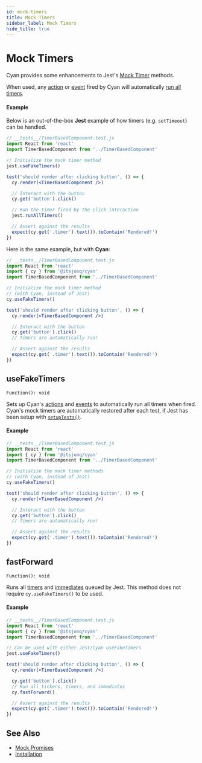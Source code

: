 ```yaml
---
id: mock-timers
title: Mock Timers
sidebar_label: Mock Timers
hide_title: true
---
```


# Mock Timers

Cyan provides some enhancements to Jest's [Mock Timer](https://jestjs.io/docs/en/timer-mocks) methods.

When used, any [action](./actions.md) or [event](./events.md) fired by Cyan will automatically [run all timers](https://jestjs.io/docs/en/timer-mocks#run-all-timers).

#### Example

Below is an out-of-the-box **Jest** example of how timers (e.g. `setTimeout`) can be handled.

```jsx
// __tests__/TimerBasedComponent.test.js
import React from 'react'
import TimerBasedComponent from '../TimerBasedComponent'

// Initialize the mock timer method
jest.useFakeTimers()

test('should render after clicking button', () => {
  cy.render(<TimerBasedComponent />)

  // Interact with the button
  cy.get('button').click()

  // Run the timer fired by the click interaction
  jest.runAllTimers()

  // Assert against the results
  expect(cy.get('.timer').text()).toContain('Rendered!')
})
```

Here is the same example, but with **Cyan**:

```jsx
// __tests__/TimerBasedComponent.test.js
import React from 'react'
import { cy } from '@itsjonq/cyan'
import TimerBasedComponent from '../TimerBasedComponent'

// Initialize the mock timer method
// (with Cyan, instead of Jest)
cy.useFakeTimers()

test('should render after clicking button', () => {
  cy.render(<TimerBasedComponent />)

  // Interact with the button
  cy.get('button').click()
  // Timers are automatically run!

  // Assert against the results
  expect(cy.get('.timer').text()).toContain('Rendered!')
})
```

## useFakeTimers

`Function(): void`

Sets up Cyan's [actions](./actions.md) and [events](./events.md) to automatically run all timers when fired. Cyan's mock timers are automatically restored after each test, if Jest has been setup with [`setupTests()`](../introduction/installation#setup-with-jest).

#### Example

```jsx
// __tests__/TimerBasedComponent.test.js
import React from 'react'
import { cy } from '@itsjonq/cyan'
import TimerBasedComponent from '../TimerBasedComponent'

// Initialize the mock timer methods
// (with Cyan, instead of Jest)
cy.useFakeTimers()

test('should render after clicking button', () => {
  cy.render(<TimerBasedComponent />)

  // Interact with the button
  cy.get('button').click()
  // Timers are automatically run!

  // Assert against the results
  expect(cy.get('.timer').text()).toContain('Rendered!')
})
```

## fastForward

`Function(): void`

Runs all [timers](https://jestjs.io/docs/en/jest-object#jestrunalltimers) and [immediates](https://jestjs.io/docs/en/jest-object#jestrunallimmediates) queued by Jest. This method does not require `cy.useFakeTimers()` to be used.

#### Example

```jsx
// __tests__/TimerBasedComponent.test.js
import React from 'react'
import { cy } from '@itsjonq/cyan'
import TimerBasedComponent from '../TimerBasedComponent'

// Can be used with either Jest/Cyan useFakeTimers
jest.useFakeTimers()

test('should render after clicking button', () => {
  cy.render(<TimerBasedComponent />)

  cy.get('button').click()
  // Run all tickers, timers, and immediates
  cy.fastForward()

  // Assert against the results
  expect(cy.get('.timer').text()).toContain('Rendered!')
})
```

## See Also

- [Mock Promises](./mock-promises.md)
- [Installation](../introduction/installation.md)
